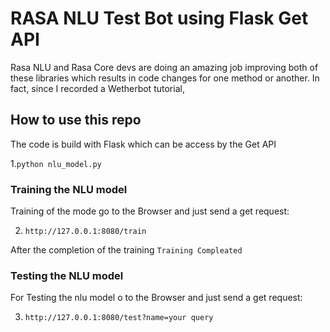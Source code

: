# RASA NLU Test Bot using Flask Get API 
Rasa NLU and Rasa Core devs are doing an amazing job improving both of these libraries which results in code changes for one method or another. In fact, since I recorded a Wetherbot tutorial,


## How to use this repo

The code is build with Flask which can be access by the Get API

1.``` python nlu_model.py ```

### Training the NLU model

Training of the mode go to the Browser and just send a get request:

2. ``` http://127.0.0.1:8080/train ```

After the completion of the training 
`Training Compleated`



### Testing the NLU model

For Testing the nlu model o to the Browser and just send a get request:

3. ```http://127.0.0.1:8080/test?name=your query```






